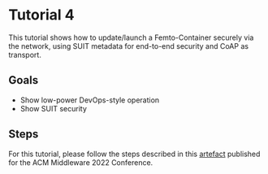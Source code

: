 # Tutorial 4

This tutorial shows how to update/launch a Femto-Container securely via the network, using SUIT metadata for end-to-end security and CoAP as transport.

## Goals

- Show low-power DevOps-style operation
- Show SUIT security

## Steps
For this tutorial, please follow the steps described in this [artefact](https://github.com/future-proof-iot/middleware2022-femtocontainers/blob/main/README.md) published for the ACM Middleware 2022 Conference.

